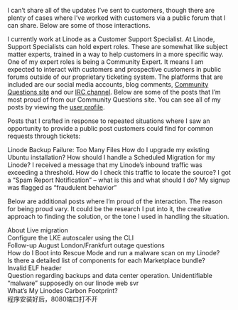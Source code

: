 I can’t share all of the updates I’ve sent to customers, though there are plenty of cases where I’ve worked with customers via a public forum that I can share. Below are some of those interactions.

I currently work at Linode as a Customer Support Specialist. At Linode, Support Specialists can hold expert roles. These are somewhat like subject matter experts, trained in a way to help customers in a more specific way. One of my expert roles is being a Community Expert. It means I am expected to interact with customers and prospective customers in public forums outside of our proprietary ticketing system. The platforms that are included are our social media accounts, blog comments, [Community Questions site](https://www.linode.com/community/questions/) and our [IRC channel](https://webchat.oftc.net/?channels=linode). Below are some of the posts that I’m most proud of from our Community Questions site. You can see all of my posts by viewing the [user profile](https://www.linode.com/community/user/watrick).

Posts that I crafted in response to repeated situations where I saw an opportunity to provide a public post customers could find for common requests through tickets:

Linode Backup Failure: Too Many Files
How do I upgrade my existing Ubuntu installation?
How should I handle a Scheduled Migration for my Linode?
I received a message that my Linode’s inbound traffic was exceeding a threshold. How do I check this traffic to locate the source?
I got a “Spam Report Notification” – what is this and what should I do?
My signup was flagged as “fraudulent behavior”

Below are additional posts where I’m proud of the interaction. The reason for being proud vary. It could be the research I put into it, the creative approach to finding the solution, or the tone I used in handling the situation.

About Live migration  
Configure the LKE autoscaler using the CLI  
Follow-up August London/Frankfurt outage questions  
How do I Boot into Rescue Mode and run a malware scan on my Linode?  
Is there a detailed list of components for each Marketplace bundle?  
Invalid ELF header  
Question regarding backups and data center operation. 
Unidentifiable “malware” supposedly on our linode web svr  
What’s My Linodes Carbon Footprint?  
程序安装好后，8080端口打不开  